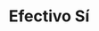 ---
title: "Efectivo Sí"
url: /san-fernando-del-valle-de-catamarca/efectivo-si/
shop: prestamista
---